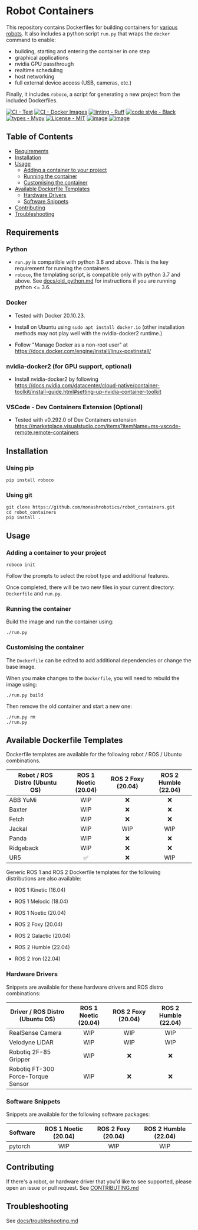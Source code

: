 
# Robot Containers
This repository contains Dockerfiles for building containers for [various robots](#available-containers).
It also includes a python script `run.py` that wraps the `docker` command to enable:

- building, starting and entering the container in one step
- graphical applications
- nvidia GPU passthrough
- realtime scheduling
- host networking
- full external device access (USB, cameras, etc.)

Finally, it includes `roboco`, a script for generating a new project from the included Dockerfiles.

[![CI - Test](https://github.com/monashrobotics/robot_containers/actions/workflows/ci.yml/badge.svg)](https://github.com/monashrobotics/robot_containers/actions/workflows/ci.yml)
[![CI - Docker Images](https://github.com/monashrobotics/robot_containers/actions/workflows/docker-publish.yml/badge.svg)](https://github.com/monashrobotics/robot_containers/actions/workflows/docker-publish.yml)
[![linting - Ruff](https://img.shields.io/endpoint?url=https://raw.githubusercontent.com/charliermarsh/ruff/main/assets/badge/v0.json)](https://github.com/charliermarsh/ruff) 
[![code style - Black](https://img.shields.io/badge/code%20style-black-000000.svg)](https://github.com/psf/black) 
[![types - Mypy](https://img.shields.io/badge/types-Mypy-blue.svg)](https://github.com/python/mypy) [![License - MIT](https://img.shields.io/badge/license-MIT-9400d3.svg)](https://spdx.org/licenses/)
[![image](https://img.shields.io/pypi/v/roboco.svg)](https://pypi.python.org/pypi/roboco)
[![image](https://img.shields.io/pypi/pyversions/roboco.svg)](https://pypi.python.org/pypi/roboco)

## Table of Contents

  * [Requirements](#requirements)
  * [Installation](#installation)
  * [Usage](#usage)
    * [Adding a container to your project](#adding-a-container-to-your-project)
    * [Running the container](#running-the-container)
    * [Customising the container](#customising-the-container)
* [Available Dockerfile Templates](#available-dockerfile-templates)
  * [Hardware Drivers](#hardware-drivers)
  * [Software Snippets](#software-snippets)
* [Contributing](#contributing)
* [Troubleshooting](#troubleshooting)

## Requirements

### Python
- `run.py` is compatible with python 3.6 and above. This is the key requirement for running the containers.
- `roboco`, the templating script, is compatible only with python 3.7 and above. See [docs/old_python.md](docs/old_python.md) for instructions if you are running python <= 3.6.

### Docker
- Tested with Docker 20.10.23. 

- Install on Ubuntu using `sudo apt install docker.io` (other installation methods may not play well with the nvidia-docker2 runtime.)

- Follow "Manage Docker as a non-root user" at https://docs.docker.com/engine/install/linux-postinstall/

### nvidia-docker2 (for GPU support, optional)
- Install nvidia-docker2 by following https://docs.nvidia.com/datacenter/cloud-native/container-toolkit/install-guide.html#setting-up-nvidia-container-toolkit

### VSCode - Dev Containers Extension (Optional)
- Tested with v0.292.0 of Dev Containers extension https://marketplace.visualstudio.com/items?itemName=ms-vscode-remote.remote-containers

## Installation

### Using pip
```
pip install roboco
```

### Using git
```
git clone https://github.com/monashrobotics/robot_containers.git
cd robot_containers
pip install .
```

## Usage
### Adding a container to your project
```
roboco init
```

Follow the prompts to select the robot type and additional features.

Once completed, there will be two new files in your current directory: `Dockerfile` and `run.py`.

### Running the container

Build the image and run the container using:
```
./run.py
```

### Customising the container

The `Dockerfile` can be edited to add additional dependencies or change the base image.

When you make changes to the `Dockerfile`, you will need to rebuild the image using:
```
./run.py build
```
Then remove the old container and start a new one:
```
./run.py rm
./run.py
```

## Available Dockerfile Templates

Dockerfile templates are available for the following robot / ROS / Ubuntu combinations.

| Robot / ROS Distro (Ubuntu OS) | ROS 1 Noetic (20.04) | ROS 2 Foxy (20.04) | ROS 2 Humble (22.04)
| --- | :---: | :---: | :---: |
| ABB YuMi | WIP | ❌ | ❌ |
| Baxter | WIP | ❌ | ❌ |
| Fetch | WIP | ❌ | ❌ |
| Jackal | WIP | WIP | WIP |
| Panda | WIP | ❌ | ❌ |
| Ridgeback | WIP | ❌ | ❌ |
| UR5 | ✅ | ❌ | WIP |

Generic ROS 1 and ROS 2 Dockerfile templates for the following distributions are also available:

- ROS 1 Kinetic (16.04)
- ROS 1 Melodic (18.04)
- ROS 1 Noetic (20.04)

- ROS 2 Foxy (20.04)
- ROS 2 Galactic (20.04)
- ROS 2 Humble (22.04)
- ROS 2 Iron (22.04)

### Hardware Drivers

Snippets are available for these hardware drivers and ROS distro combinations:

| Driver / ROS Distro (Ubuntu OS) | ROS 1 Noetic (20.04) | ROS 2 Foxy (20.04) | ROS 2 Humble (22.04)
| --- | :---: | :---: | :---: |
| RealSense Camera | WIP | WIP | WIP |
| Velodyne LiDAR | WIP | WIP | WIP |
| Robotiq 2F-85 Gripper | WIP | ❌ | ❌ |
| Robotiq FT-300 Force-Torque Sensor | WIP | ❌ | ❌ |

### Software Snippets

Snippets are available for the following software packages:

| Software | ROS 1 Noetic (20.04) | ROS 2 Foxy (20.04) | ROS 2 Humble (22.04)
| --- | :---: | :---: | :---: |
| pytorch | WIP | WIP | WIP |

## Contributing
If there's a robot, or hardware driver that you'd like to see supported, please open an issue or pull request.
See [CONTRIBUTING.md](CONTRIBUTING.md)

## Troubleshooting
See [docs/troubleshooting.md](docs/troubleshooting.md)
